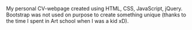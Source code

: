 My personal CV-webpage created using HTML, CSS, JavaScript, jQuery.
Bootstrap was not used on purpose to create something unique (thanks to the time I spent in Art school when I was a kid xD).
